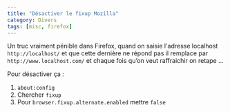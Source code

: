 ```yaml
---
title: "Désactiver le fixup Mozilla"
category: Divers
tags: [misc, firefox]
---
```


Un truc vraiment pénible dans Firefox, quand on saisie l'adresse localhost `http://localhost/` et que cette dernière ne répond pas il remplace par `http://www.localhost.com/` et chaque fois qu’on veut raffraichir on retape ...

Pour désactiver ça :

1. `about:config`
2. Chercher `fixup`
3. Pour `browser.fixup.alternate.enabled` mettre `false`


